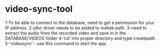 # video-sync-tool
1-To be able to connect to the database, need to get a permission for your IP address. 
2-jdbc driver needs to be added to matlab path. 
3-need to extract the audio from the recorded video and save in in the DATABASE/VIDEOS folder
4-’cd’ into proper directory and type createpath  
5-’videosync’ - use this command to start the app.
